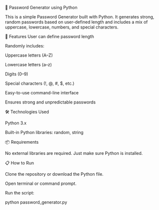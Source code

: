 🔐 Password Generator using Python

This is a simple Password Generator built with Python. It generates strong, random passwords based on user-defined length and includes a mix of uppercase, lowercase, numbers, and special characters.

🚀 Features
User can define password length

Randomly includes:

Uppercase letters (A–Z)

Lowercase letters (a–z)

Digits (0–9)

Special characters (!, @, #, $, etc.)

Easy-to-use command-line interface

Ensures strong and unpredictable passwords

🛠️ Technologies Used

Python 3.x

Built-in Python libraries: random, string

📦 Requirements

No external libraries are required. Just make sure Python is installed.


📋 How to Run

Clone the repository or download the Python file.

Open terminal or command prompt.

Run the script:

python password_generator.py
